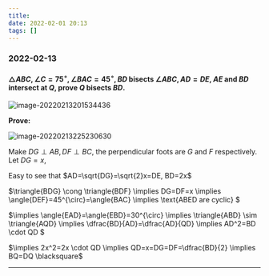 ```yaml
---
title:
date: 2022-02-01 20:13
tags: []
---
```


### 2022-02-13

#### $\triangle{ABC}, \angle{C}=75^{\circ}, \angle{BAC}=45^{\circ}, BD$ bisects $\angle{ABC}, AD=DE$, $AE$ and $BD$ intersect at $Q$, prove $Q$ bisects $BD$.

![image-20220213201534436](E:\workspace\mwo\assets\images\2022-02\image-20220213201534436.png)

**Prove:**

![image-20220213225230630](E:\workspace\mwo\assets\images\2022-02\image-20220213225230630.png)

Make $DG \perp AB, DF \perp BC$, the perpendicular foots are $G$ and $F$ respectively. Let $DG=x$, 

Easy to see that  $AD=\sqrt{DG}=\sqrt{2}x=DE, BD=2x$

$\triangle{BDG} \cong \triangle{BDF} \implies DG=DF=x \implies \angle{DEF}=45^{\circ}=\angle{BAC} \implies \text{ABED are cyclic} $

$\implies \angle{EAD}=\angle{EBD}=30^{\circ} \implies \triangle{ABD} \sim \triangle{AQD} \implies \dfrac{BD}{AD}=\dfrac{AD}{QD} \implies AD^2=BD \cdot QD $

$\implies 2x^2=2x \cdot QD \implies QD=x=DG=DF=\dfrac{BD}{2} \implies BQ=DQ \blacksquare$

---









